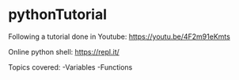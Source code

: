 # pythonTutorial

Following a tutorial done in Youtube: https://youtu.be/4F2m91eKmts

Online python shell: https://repl.it/

Topics covered:
-Variables
-Functions
